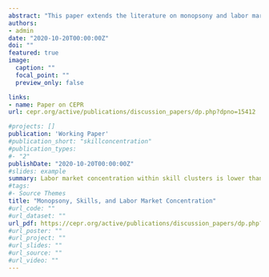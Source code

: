```yaml
---
abstract: "This paper extends the literature on monopsony and labor market concentration by taking a skill-based approach and estimates the causal effect of monopsony power on labor market outcomes. The prior literature has focused on industry and occupation concentration and likely overstates the degree of monopsony power, since worker skills are substitutable across different firms, occupations and industries. Exploiting linked employer-employee data that cover the universe of Norwegian workers over time, we find that our skill-based monopsony measure shows lower degrees of monopsony power than the conventional industry-and occupation-based measures. However, we also find that the gender gap in concentration is substantially larger using the skill-based measure relative to the occupation- or industry-based measures. Using mass layoffs and establishment closures as an exogenous shock to labor demand, we find that workers who experience a mass separation have substantially worse subsequent labor market outcomes when they are in more concentrated skill clusters. Our results point to the existence of employer market power in the economy that is driven by the concentration of skill demand across firms."
authors:
- admin
date: "2020-10-20T00:00:00Z"
doi: ""
featured: true
image:
  caption: ""
  focal_point: ""
  preview_only: false

links:
- name: Paper on CEPR
url: cepr.org/active/publications/discussion_papers/dp.php?dpno=15412

#projects: []
publication: 'Working Paper'
#publication_short: "skillconcentration"
#publication_types:
#- "2"
publishDate: "2020-10-20T00:00:00Z"
#slides: example
summary: Labor market concentration within skill clusters is lower than other measures. Higher concentration leads to lower wages, with heterogeneity in effects. 
#tags:
#- Source Themes
title: "Monopsony, Skills, and Labor Market Concentration"
#url_code: ""
#url_dataset: ""
url_pdf: https://cepr.org/active/publications/discussion_papers/dp.php?dpno=15412
#url_poster: ""
#url_project: ""
#url_slides: ""
#url_source: ""
#url_video: ""
---
```

